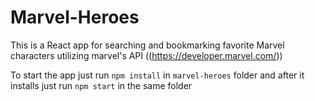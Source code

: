 # Marvel-Heroes

This is a React app for searching and bookmarking favorite Marvel characters utilizing marvel's API ((https://developer.marvel.com/))

To start the app just run `npm install` in `marvel-heroes` folder and after it installs just run `npm start` in the same folder
